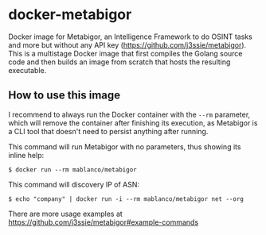 # docker-metabigor

Docker image for Metabigor, an Intelligence Framework to do OSINT tasks and more but without any API key (<https://github.com/j3ssie/metabigor>). This is a multistage Docker image that first compiles the Golang source code and then builds an image from scratch that hosts the resulting executable.

## How to use this image

I recommend to always run the Docker container with the `--rm` parameter, which will remove the container after finishing its execution, as Metabigor is a CLI tool that doesn't need to persist anything after running.

This command will run Metabigor with no parameters, thus showing its inline help:

    $ docker run --rm mablanco/metabigor

This command will discovery IP of ASN:

    $ echo "company" | docker run -i --rm mablanco/metabigor net --org

There are more usage examples at <https://github.com/j3ssie/metabigor#example-commands>
